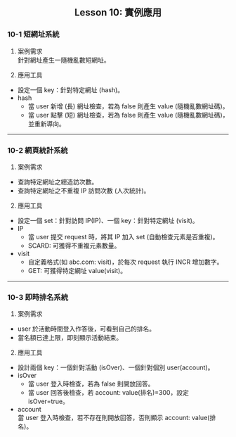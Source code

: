 <h2 align="center">Lesson 10: 實例應用</h2>

### 10-1 短網址系統
1. 案例需求<br>
針對網址產生一隨機亂數短網址。

2. 應用工具
- 設定一個 key：針對特定網址 (hash)。
- hash
  - 當 user 新增 (長) 網址檢查，若為 false 則產生 value (隨機亂數網址碼)。
  - 當 user 點擊 (短) 網址檢查，若為 false 則產生 value (隨機亂數網址碼)，並重新導向。

---
### 10-2 網頁統計系統
1. 案例需求
- 查詢特定網址之總造訪次數。
- 查詢特定網址之不重複 IP 訪問次數 (人次統計)。

2. 應用工具
- 設定一個 set：針對訪問 IP(IP)、一個 key：針對特定網址 (visit)。
- IP
  - 當 user 提交 request 時，將其 IP 加入 set (自動檢查元素是否重複)。
  - SCARD: 可獲得不重複元素數量。
- visit
  - 自定義格式(如 abc.com: visit)，於每次 request 執行 INCR 增加數字。
  - GET: 可獲得特定網址 value(visit)。

---
### 10-3 即時排名系統
1. 案例需求
- user 於活動時間登入作答後，可看到自己的排名。
- 當名額已達上限，即刻顯示活動結束。

2. 應用工具
- 設計兩個 key：一個針對活動 (isOver)、一個針對個別 user(account)。
- isOver
  - 當 user 登入時檢查，若為 false 則開放回答。
  - 當 user 回答後檢查，若 account: value(排名)=300，設定 isOver=true。
- account<br>
當 user 登入時檢查，若不存在則開放回答，否則顯示 account: value(排名)。
